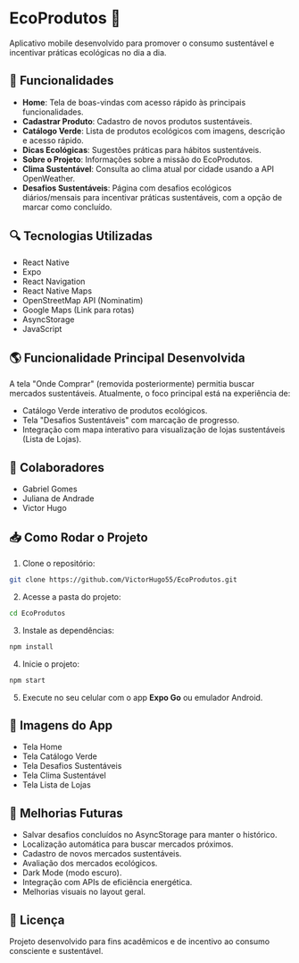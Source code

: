 # EcoProdutos 🌿

Aplicativo mobile desenvolvido para promover o consumo sustentável e incentivar práticas ecológicas no dia a dia.

## 📱 Funcionalidades
- **Home**: Tela de boas-vindas com acesso rápido às principais funcionalidades.
- **Cadastrar Produto**: Cadastro de novos produtos sustentáveis.
- **Catálogo Verde**: Lista de produtos ecológicos com imagens, descrição e acesso rápido.
- **Dicas Ecológicas**: Sugestões práticas para hábitos sustentáveis.
- **Sobre o Projeto**: Informações sobre a missão do EcoProdutos.
- **Clima Sustentável**: Consulta ao clima atual por cidade usando a API OpenWeather.
- **Desafios Sustentáveis**: Página com desafios ecológicos diários/mensais para incentivar práticas sustentáveis, com a opção de marcar como concluído.

## 🔍 Tecnologias Utilizadas
- React Native
- Expo
- React Navigation
- React Native Maps
- OpenStreetMap API (Nominatim)
- Google Maps (Link para rotas)
- AsyncStorage
- JavaScript

## 🌎 Funcionalidade Principal Desenvolvida
A tela "Onde Comprar" (removida posteriormente) permitia buscar mercados sustentáveis.
Atualmente, o foco principal está na experiência de:
- Catálogo Verde interativo de produtos ecológicos.
- Tela "Desafios Sustentáveis" com marcação de progresso.
- Integração com mapa interativo para visualização de lojas sustentáveis (Lista de Lojas).

## 👥 Colaboradores
- Gabriel Gomes
- Juliana de Andrade
- Victor Hugo

## 📥 Como Rodar o Projeto

1. Clone o repositório:
```bash
git clone https://github.com/VictorHugo55/EcoProdutos.git
```

2. Acesse a pasta do projeto:
```bash
cd EcoProdutos
```

3. Instale as dependências:
```bash
npm install
```

4. Inicie o projeto:
```bash
npm start
```

5. Execute no seu celular com o app **Expo Go** ou emulador Android.

## 📸 Imagens do App
- Tela Home
- Tela Catálogo Verde
- Tela Desafios Sustentáveis
- Tela Clima Sustentável
- Tela Lista de Lojas

## 🚀 Melhorias Futuras
- Salvar desafios concluídos no AsyncStorage para manter o histórico.
- Localização automática para buscar mercados próximos.
- Cadastro de novos mercados sustentáveis.
- Avaliação dos mercados ecológicos.
- Dark Mode (modo escuro).
- Integração com APIs de eficiência energética.
- Melhorias visuais no layout geral.

## 📄 Licença
Projeto desenvolvido para fins acadêmicos e de incentivo ao consumo consciente e sustentável.



